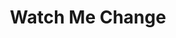 ---
pid: CH608
title: Watch Me Change
location_transcription: all over the world!!!
zipcode: '19130'
outside_phl: 
neighborhood: Art Museum,Francisville
age: '37'
age_range: 30-39
instagram: 
image_file_name: CH_608.jpg
proposal_transcription: A Mother and Daughter standing together that the child has
  ADHD and hearing Aids combining together to show the world that change and the difference
  how they can enteract and Help everyone
topic: Health
topic_summary: '0'
type: Other No Form
keywords_other: 
credit: Felicia Hall
image_labels: 
twitter: 
facebook: 
permalink: "/monuments/ch608/"
layout: item-page
---